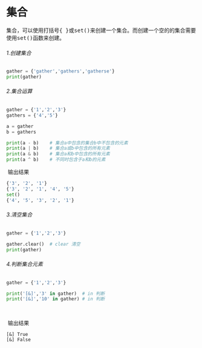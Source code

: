 # 集合

集合，可以使用打括号<kbd>{ }</kbd>或<kbd>set()</kbd>来创建一个集合。而创建一个空的的集合需要使用<kbd>set()</kbd>函数来创建。



###### 1.创建集合

```python
gather = {'gather','gathers','gatherse'}
print(gather)
```



###### 2.集合运算

```python
gather = {'1','2','3'}
gathers = {'4','5'}

a = gather
b = gathers

print(a - b)	# 集合a中包含的集合b中不包含的元素
print(a | b)	# 集合a或b中包含的所有元素
print(a & b)	# 集合a和b中包含的所有元素
print(a ^ b)	# 不同时包含于a和b的元素
```



​	输出结果

```python
{'3', '2', '1'}
{'3', '2', '1', '4', '5'}
set()
{'4', '5', '3', '2', '1'}
```



###### 3.清空集合

```python
gather = {'1','2','3'}

gather.clear()	# clear 清空
print(gather)
```



###### 4.判断集合元素

```python
gather = {'1','2','3'}

print('[&]','3' in gather)	# in 判断
print('[&]','10' in gather)	# in 判断
```

​	

​	输出结果

```
[&] True
[&] False
```



​	


